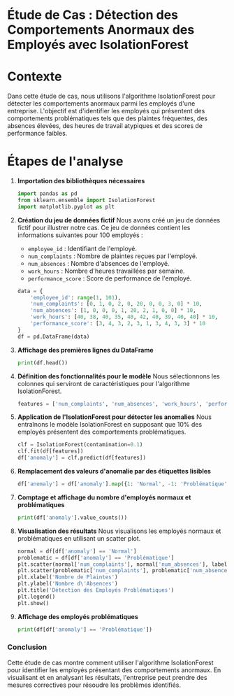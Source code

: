 # Étude de Cas : Détection des Comportements Anormaux des Employés avec IsolationForest

# Contexte

Dans cette étude de cas, nous utilisons l'algorithme IsolationForest pour détecter les comportements anormaux parmi les employés d'une entreprise. L'objectif est d'identifier les employés qui présentent des comportements problématiques tels que des plaintes fréquentes, des absences élevées, des heures de travail atypiques et des scores de performance faibles.

# Étapes de l'analyse

1. **Importation des bibliothèques nécessaires**
   ```python
   import pandas as pd
   from sklearn.ensemble import IsolationForest
   import matplotlib.pyplot as plt
   ```

2. **Création du jeu de données fictif**
   Nous avons créé un jeu de données fictif pour illustrer notre cas. Ce jeu de données contient les informations suivantes pour 100 employés :
   - `employee_id` : Identifiant de l'employé.
   - `num_complaints` : Nombre de plaintes reçues par l'employé.
   - `num_absences` : Nombre d'absences de l'employé.
   - `work_hours` : Nombre d'heures travaillées par semaine.
   - `performance_score` : Score de performance de l'employé.
   ```python
   data = {
       'employee_id': range(1, 101),
       'num_complaints': [0, 1, 0, 2, 0, 20, 0, 0, 3, 0] * 10,
       'num_absences': [1, 0, 0, 0, 1, 20, 2, 1, 0, 0] * 10,
       'work_hours': [40, 38, 40, 35, 40, 42, 40, 39, 40, 40] * 10,
       'performance_score': [3, 4, 3, 2, 3, 1, 3, 4, 3, 3] * 10
   }
   df = pd.DataFrame(data)
   ```

3. **Affichage des premières lignes du DataFrame**
   ```python
   print(df.head())
   ```

4. **Définition des fonctionnalités pour le modèle**
   Nous sélectionnons les colonnes qui serviront de caractéristiques pour l'algorithme IsolationForest.
   ```python
   features = ['num_complaints', 'num_absences', 'work_hours', 'performance_score']
   ```

5. **Application de l'IsolationForest pour détecter les anomalies**
   Nous entraînons le modèle IsolationForest en supposant que 10% des employés présentent des comportements problématiques.
   ```python
   clf = IsolationForest(contamination=0.1)
   clf.fit(df[features])
   df['anomaly'] = clf.predict(df[features])
   ```

6. **Remplacement des valeurs d'anomalie par des étiquettes lisibles**
   ```python
   df['anomaly'] = df['anomaly'].map({1: 'Normal', -1: 'Problématique'})
   ```

7. **Comptage et affichage du nombre d'employés normaux et problématiques**
   ```python
   print(df['anomaly'].value_counts())
   ```

8. **Visualisation des résultats**
   Nous visualisons les employés normaux et problématiques en utilisant un scatter plot.
   ```python
   normal = df[df['anomaly'] == 'Normal']
   problematic = df[df['anomaly'] == 'Problématique']
   plt.scatter(normal['num_complaints'], normal['num_absences'], label='Normal', c='green')
   plt.scatter(problematic['num_complaints'], problematic['num_absences'], label='Problématique', c='red')
   plt.xlabel('Nombre de Plaintes')
   plt.ylabel('Nombre d\'Absences')
   plt.title('Détection des Employés Problématiques')
   plt.legend()
   plt.show()
   ```

9. **Affichage des employés problématiques**
   ```python
   print(df[df['anomaly'] == 'Problématique'])
   ```

### Conclusion
Cette étude de cas montre comment utiliser l'algorithme IsolationForest pour identifier les employés présentant des comportements anormaux. En visualisant et en analysant les résultats, l'entreprise peut prendre des mesures correctives pour résoudre les problèmes identifiés.
